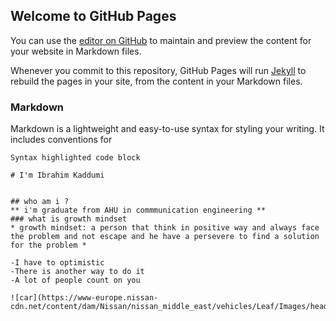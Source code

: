 ## Welcome to GitHub Pages

You can use the [editor on GitHub](https://github.com/ibrahimkad/learing_project/edit/master/README.md) to maintain and preview the content for your website in Markdown files.

Whenever you commit to this repository, GitHub Pages will run [Jekyll](https://jekyllrb.com/) to rebuild the pages in your site, from the content in your Markdown files.

### Markdown

Markdown is a lightweight and easy-to-use syntax for styling your writing. It includes conventions for

```markdown'
Syntax highlighted code block

# I'm Ibrahim Kaddumi


## who am i ?
** i'm graduate from AHU in commmunication engineering **
### what is growth mindset
* growth mindset: a person that think in positive way and always face the problem and not escape and he have a persevere to find a solution for the problem *

-I have to optimistic
-There is another way to do it
-A lot of people count on you

![car](https://www-europe.nissan-cdn.net/content/dam/Nissan/nissan_middle_east/vehicles/Leaf/Images/header.jpg.ximg.l_full_m.smart.jpg)
